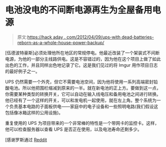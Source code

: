 # 电池没电的不间断电源再生为全屋备用电源

> 原文:[https://hack aday . com/2012/04/09/ups-with dead-batteries-reborn-as-a-whole-house-power-backup/](https://hackaday.com/2012/04/09/ups-with-dead-batteries-reborn-as-a-whole-house-power-backup/)

[伍德波特豪斯]必须处理他所在地区的常规停电。他最近改装了一个架装式不间断电源，为他的一部分主线路供电。这是不容错过的，因为他在这个项目上做了如此出色的工作，并且同样出色地记录了它。这是我们见过的将 Imgur 用作项目日志的最好例子之一。

UPS 仍然需要一个外壳，但它不需要电池空间，因为他将使用一系列高端密封铅酸电池。所以他把围栏缩减到原来的一半。就在新电池的正上方。要做到这一点，你需要某种类型的转换开关，它可以自动在输入线电压和备用电池之间进行转换。他已经有了一个这样的开关，可以和发电机一起使用，就在左上角。整个系统为一个负责基本电路的子面板供电——家庭中的电子设备和一些照明电路(我们假设这包括像冰箱这样的公用设施)。

重复使用的 UPS 为项目带来的一个非常棒的特性是一个带网卡的监控卡。这样，他可以检查服务器以查看 UPS 是否正在使用，以及电池寿命还剩多少。

[感谢罗斯通过 [Reddit](http://www.reddit.com/r/DIY/comments/rx7eh/the_frankenups/)